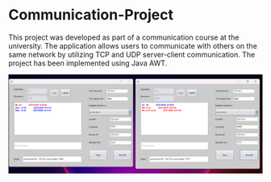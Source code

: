 # Communication-Project
This project was developed as part of a communication course at the
university. The application allows users to communicate with others on
the same network by utilizing TCP and UDP server-client
communication. The project has been implemented using Java AWT.

![alt text](https://github.com/Ameermialeh/Communication-Project/blob/main/images/chat%20between%20client.png)
